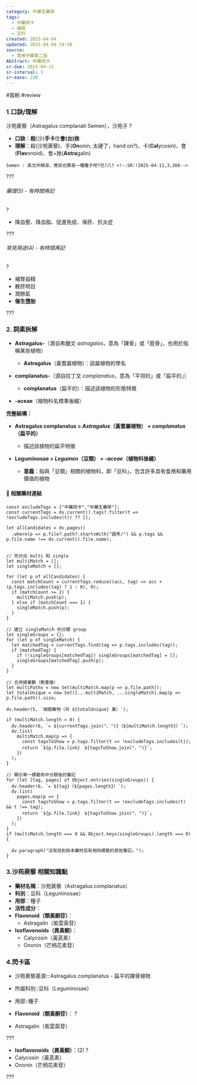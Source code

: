 ```yaml
---
category: 中藥生藥學
tags:
  - 中藥詞卡
  - 補陽
  - 豆科
created: 2025-04-04
updated: 2025-04-08 19:58
source:
  - 常用中藥第二版
Abstract: 中藥詞卡
sr-due: 2025-04-11
sr-interval: 3
sr-ease: 230
---
```


#首刷 #review

### 1.口訣/理解
沙苑蒺藜（Astragalus complanati Semen），沙苑子
?
- **口訣**：**殺**(沙)**手卡**住**會(台)挫**
- **理解**：殺(沙苑蒺藜)、手(**On**onin, 太硬了，hand on?)、卡(**Cal**ycosin)、會(**Flav**onoid)、會+挫(**Astra**galin)
> 
	Semen : 英文作精液，應該也算是一種種子吧?巴?八? <!--SR:!2025-04-11,3,260-->

???

###### 藥理(5) - 有時間再記
?
- 降血壓、降血脂、促進免疫、保肝、抗炎症 <!--SR:!2025-04-11,3,260-->

???

###### 常見用途(4) - 有時間再記
?
- 補腎益精  
- 散肝明目  
- 潤肺氣  
- **催生墮胎** <!--SR:!2025-04-09,1,220-->

???

### 2. 詞素拆解

- **Astragalus-**（源自希臘文 *astragalos*，意為「踝骨」或「脛骨」，也用於指稱某些植物）
  - **Astragalus**（黃耆屬植物）：該屬植物的學名

- **complanatus-**（源自拉丁文 *complanatus*，意為「平坦的」或「扁平的」）
  - **complanatus**（扁平的）：描述該植物的形態特徵

- **-aceae**（植物科名標準後綴）

**完整結構：**

- **Astragalus complanatus = *Astragalus*（黃耆屬植物） + *complanatus*（扁平的）**
  - 描述該植物的扁平特徵

- **Leguminosae = *Legumen*（豆類） + *-aceae*（植物科後綴）**
  - **意義**：指與「豆類」相關的植物科，即「豆科」，包含許多具有食用和藥用價值的植物 



#### 📌 相關藥材連結

```dataviewjs
const excludeTags = ["中藥詞卡","中藥生藥學"];
const currentTags = dv.current().tags?.filter(t => !excludeTags.includes(t)) ?? [];

let allCandidates = dv.pages()
  .where(p => p.file?.path?.startsWith("國考/") && p.tags && p.file.name !== dv.current().file.name);


// 先分出 multi 和 single
let multiMatch = [];
let singleMatch = [];

for (let p of allCandidates) {
  const matchCount = currentTags.reduce((acc, tag) => acc + (p.tags.includes(tag) ? 1 : 0), 0);
  if (matchCount >= 2) {
    multiMatch.push(p);
  } else if (matchCount === 1) {
    singleMatch.push(p);
  }
}

// 建立 singleMatch 的分類 group
let singleGroups = {};
for (let p of singleMatch) {
  let matchedTag = currentTags.find(tag => p.tags.includes(tag));
  if (matchedTag) {
    if (!singleGroups[matchedTag]) singleGroups[matchedTag] = [];
    singleGroups[matchedTag].push(p);
  }
}

// 合併總筆數（無重複）
let multiPaths = new Set(multiMatch.map(p => p.file.path));
let totalUnique = new Set([...multiMatch, ...singleMatch].map(p => p.file.path)).size;

dv.header(5, `相關藥物（共 ${totalUnique} 筆）`);

if (multiMatch.length > 0) {
  dv.header(6, `▸ ${currentTags.join("、")}（${multiMatch.length}）`);
  dv.list(
    multiMatch.map(p => {
      const tagsToShow = p.tags.filter(t => !excludeTags.includes(t));
      return `${p.file.link}　${tagsToShow.join("、")}`;
    })
  );
}

// 顯示單一標籤命中分類後的筆記
for (let [tag, pages] of Object.entries(singleGroups)) {
  dv.header(6, `▸ ${tag}（${pages.length}）`);
  dv.list(
    pages.map(p => {
      const tagsToShow = p.tags.filter(t => !excludeTags.includes(t) && t !== tag);
      return `${p.file.link}　${tagsToShow.join("、")}`;
    })
  );
}
if (multiMatch.length === 0 && Object.keys(singleGroups).length === 0) {

  dv.paragraph("沒有找到與本藥材具有相同標籤的其他筆記。");
}

```

### 3.沙苑蒺藜 相關知識點

- **藥材名稱**：沙苑蒺藜（Astragalus complanatus）
- **科別**：豆科（Leguminosae）
- **用部**：種子
- **活性成分**：
- **Flavonoid（類黃酮苷）**：
	- Astragalin（紫雲英苷） 
- **Isoflavonoids（異黃酮）**：
	- Calycosin（黃芪素）
	- Ononin（芒柄花素苷）


### 4.閃卡區

- 沙苑蒺藜基源:::Astragalus complanatus - 扁平的踝骨植物 <!--SR:!2025-04-11,3,260!2025-04-11,3,260-->
- 所屬科別::豆科（Leguminosae） <!--SR:!2025-04-10,2,240-->
- 用部::種子 <!--SR:!2025-04-11,3,260-->



- **Flavonoid（類黃酮苷）**：
?
- Astragalin（紫雲英苷） <!--SR:!2025-04-11,3,260-->

???

- **Isoflavonoids（異黃酮）**：(2)
?
- Calycosin（黃芪素）
- Ononin（芒柄花素苷） <!--SR:!2025-04-11,3,260-->

???